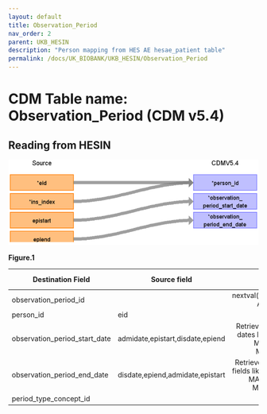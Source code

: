 ```yaml
---
layout: default
title: Observation_Period
nav_order: 2
parent: UKB_HESIN
description: "Person mapping from HES AE hesae_patient table"
permalink: /docs/UK_BIOBANK/UKB_HESIN/Observation_Period
---
```


# CDM Table name: Observation_Period (CDM v5.4)

## Reading from HESIN


![](../images/image3.png)

**Figure.1**

| Destination Field | Source field | Logic | Comment field |
| --- | --- | :---: | --- |
| observation_period_id |  | nextval('public.observation_period_seq') AS observation_period_id |  Autogenerate|
| person_id | eid | | |
| observation_period_start_date | admidate,epistart,disdate,epiend | Retrieve the earliest date among those dates like this: LEAST(MIN(admidate), MIN(epistart),MIN(disdate), MIN(epiend)) AS min_date| |
| observation_period_end_date |disdate,epiend,admidate,epistart | Retrieve the latest date among the date fields like this: GREATEST(MAX(disdate), MAX(epiend), MAX(admidate), MAX(epistart)) AS max_date | |
| period_type_concept_id | | 32880 | |
